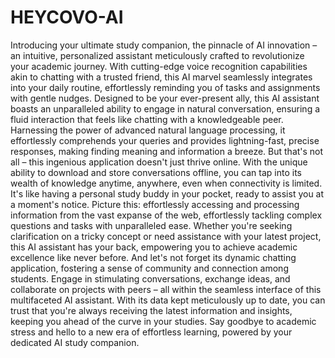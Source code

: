 # HEYCOVO-AI

Introducing your ultimate study companion, the pinnacle of AI innovation – an intuitive, personalized assistant meticulously crafted to revolutionize your academic journey. With cutting-edge voice recognition capabilities akin to chatting with a trusted friend, this AI marvel seamlessly integrates into your daily routine, effortlessly reminding you of tasks and assignments with gentle nudges. Designed to be your ever-present ally, this AI assistant boasts an unparalleled ability to engage in natural conversation, ensuring a fluid interaction that feels like chatting with a knowledgeable peer. Harnessing the power of advanced natural language processing, it effortlessly comprehends your queries and provides lightning-fast, precise responses, making finding meaning and information a breeze. But that's not all – this ingenious application doesn't just thrive online. With the unique ability to download and store conversations offline, you can tap into its wealth of knowledge anytime, anywhere, even when connectivity is limited. It's like having a personal study buddy in your pocket, ready to assist you at a moment's notice. Picture this: effortlessly accessing and processing information from the vast expanse of the web, effortlessly tackling complex questions and tasks with unparalleled ease. Whether you're seeking clarification on a tricky concept or need assistance with your latest project, this AI assistant has your back, empowering you to achieve academic excellence like never before. And let's not forget its dynamic chatting application, fostering a sense of community and connection among students. Engage in stimulating conversations, exchange ideas, and collaborate on projects with peers – all within the seamless interface of this multifaceted AI assistant. With its data kept meticulously up to date, you can trust that you're always receiving the latest information and insights, keeping you ahead of the curve in your studies. Say goodbye to academic stress and hello to a new era of effortless learning, powered by your dedicated AI study companion.
